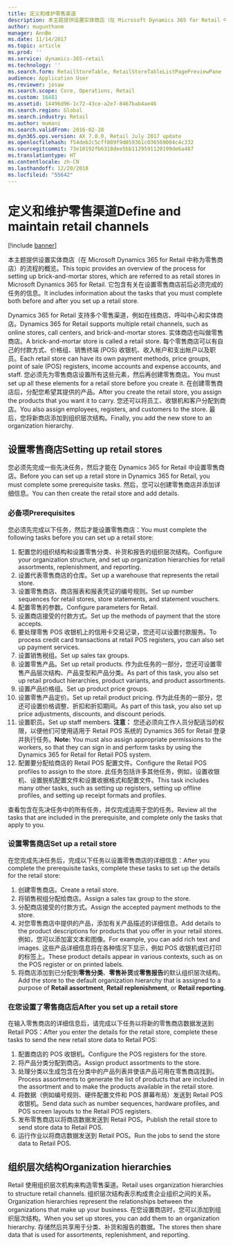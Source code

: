 ```yaml
---
title: 定义和维护零售渠道
description: 本主题提供设置实体商店（在 Microsoft Dynamics 365 for Retail 中称为零售商店）的流程的概览。 它包含有关在设置零售商店前后必须完成的任务的信息。
author: mugunthanm
manager: AnnBe
ms.date: 11/14/2017
ms.topic: article
ms.prod: ''
ms.service: dynamics-365-retail
ms.technology: ''
ms.search.form: RetailStoreTable, RetailStoreTableListPagePreviewPane
audience: Application User
ms.reviewer: josaw
ms.search.scope: Core, Operations, Retail
ms.custom: 16481
ms.assetid: 14496d96-1c72-43ce-a2e7-8467bab4ae46
ms.search.region: Global
ms.search.industry: Retail
ms.author: mumani
ms.search.validFrom: 2016-02-28
ms.dyn365.ops.version: AX 7.0.0, Retail July 2017 update
ms.openlocfilehash: f54deb2c5cff809f9d059361c036569004c4c332
ms.sourcegitcommit: 73e10192fb6318dee5bb1129591120199de6a487
ms.translationtype: HT
ms.contentlocale: zh-CN
ms.lasthandoff: 12/20/2018
ms.locfileid: "55642"
---
```

# <a name="define-and-maintain-retail-channels"></a><span data-ttu-id="284a2-104">定义和维护零售渠道</span><span class="sxs-lookup"><span data-stu-id="284a2-104">Define and maintain retail channels</span></span>

[!include [banner](includes/banner.md)]

<span data-ttu-id="284a2-105">本主题提供设置实体商店（在 Microsoft Dynamics 365 for Retail 中称为零售商店）的流程的概览。</span><span class="sxs-lookup"><span data-stu-id="284a2-105">This topic provides an overview of the process for setting up brick-and-mortar stores, which are referred to as retail stores in Microsoft Dynamics 365 for Retail.</span></span> <span data-ttu-id="284a2-106">它包含有关在设置零售商店前后必须完成的任务的信息。</span><span class="sxs-lookup"><span data-stu-id="284a2-106">It includes information about the tasks that you must complete both before and after you set up a retail store.</span></span>

<span data-ttu-id="284a2-107">Dynamics 365 for Retail 支持多个零售渠道，例如在线商店、呼叫中心和实体商店。</span><span class="sxs-lookup"><span data-stu-id="284a2-107">Dynamics 365 for Retail supports multiple retail channels, such as online stores, call centers, and brick-and-mortar stores.</span></span> <span data-ttu-id="284a2-108">实体商店也叫做零售商店。</span><span class="sxs-lookup"><span data-stu-id="284a2-108">A brick-and-mortar store is called a retail store.</span></span> <span data-ttu-id="284a2-109">每个零售商店可以有自己的付款方式、价格组、销售终端 (POS) 收银机、收入帐户和支出帐户以及职员。</span><span class="sxs-lookup"><span data-stu-id="284a2-109">Each retail store can have its own payment methods, price groups, point of sale (POS) registers, income accounts and expense accounts, and staff.</span></span> <span data-ttu-id="284a2-110">您必须先为零售商店设置所有这些元素，然后再创建零售商店。</span><span class="sxs-lookup"><span data-stu-id="284a2-110">You must set up all these elements for a retail store before you create it.</span></span> <span data-ttu-id="284a2-111">在创建零售商店后，分配您希望其提供的产品。</span><span class="sxs-lookup"><span data-stu-id="284a2-111">After you create the retail store, you assign the products that you want it to carry.</span></span> <span data-ttu-id="284a2-112">您还可以将员工、收银机和客户分配到商店。</span><span class="sxs-lookup"><span data-stu-id="284a2-112">You also assign employees, registers, and customers to the store.</span></span> <span data-ttu-id="284a2-113">最后，您将新商店添加到组织层次结构。</span><span class="sxs-lookup"><span data-stu-id="284a2-113">Finally, you add the new store to an organization hierarchy.</span></span>

## <a name="setting-up-retail-stores"></a><span data-ttu-id="284a2-114">设置零售商店</span><span class="sxs-lookup"><span data-stu-id="284a2-114">Setting up retail stores</span></span>
<span data-ttu-id="284a2-115">您必须先完成一些先决任务，然后才能在 Dynamics 365 for Retail 中设置零售商店。</span><span class="sxs-lookup"><span data-stu-id="284a2-115">Before you can set up a retail store in Dynamics 365 for Retail, you must complete some prerequisite tasks.</span></span> <span data-ttu-id="284a2-116">然后，您可以创建零售商店并添加详细信息。</span><span class="sxs-lookup"><span data-stu-id="284a2-116">You can then create the retail store and add details.</span></span>

### <a name="prerequisites"></a><span data-ttu-id="284a2-117">必备项</span><span class="sxs-lookup"><span data-stu-id="284a2-117">Prerequisites</span></span>

<span data-ttu-id="284a2-118">您必须先完成以下任务，然后才能设置零售商店：</span><span class="sxs-lookup"><span data-stu-id="284a2-118">You must complete the following tasks before you can set up a retail store:</span></span>

1.  <span data-ttu-id="284a2-119">配置您的组织结构和设置零售分类、补货和报告的组织层次结构。</span><span class="sxs-lookup"><span data-stu-id="284a2-119">Configure your organization structure, and set up organization hierarchies for retail assortments, replenishment, and reporting.</span></span>
2.  <span data-ttu-id="284a2-120">设置代表零售商店的仓库。</span><span class="sxs-lookup"><span data-stu-id="284a2-120">Set up a warehouse that represents the retail store.</span></span>
3.  <span data-ttu-id="284a2-121">设置零售商店、商店报表和报表凭证的编号规则。</span><span class="sxs-lookup"><span data-stu-id="284a2-121">Set up number sequences for retail stores, store statements, and statement vouchers.</span></span>
4.  <span data-ttu-id="284a2-122">配置零售的参数。</span><span class="sxs-lookup"><span data-stu-id="284a2-122">Configure parameters for Retail.</span></span>
5.  <span data-ttu-id="284a2-123">设置商店接受的付款方式。</span><span class="sxs-lookup"><span data-stu-id="284a2-123">Set up the methods of payment that the store accepts.</span></span>
6.  <span data-ttu-id="284a2-124">要处理零售 POS 收银机上的信用卡交易记录，您还可以设置付款服务。</span><span class="sxs-lookup"><span data-stu-id="284a2-124">To process credit card transactions at retail POS registers, you can also set up payment services.</span></span>
7.  <span data-ttu-id="284a2-125">设置销售税组。</span><span class="sxs-lookup"><span data-stu-id="284a2-125">Set up sales tax groups.</span></span>
8.  <span data-ttu-id="284a2-126">设置零售产品。</span><span class="sxs-lookup"><span data-stu-id="284a2-126">Set up retail products.</span></span> <span data-ttu-id="284a2-127">作为此任务的一部分，您还可设置零售产品层次结构、产品变型和产品分类。</span><span class="sxs-lookup"><span data-stu-id="284a2-127">As part of this task, you also set up retail product hierarchies, product variants, and product assortments.</span></span>
9.  <span data-ttu-id="284a2-128">设置产品价格组。</span><span class="sxs-lookup"><span data-stu-id="284a2-128">Set up product price groups.</span></span>
10. <span data-ttu-id="284a2-129">设置零售产品定价。</span><span class="sxs-lookup"><span data-stu-id="284a2-129">Set up retail product pricing.</span></span> <span data-ttu-id="284a2-130">作为此任务的一部分，您还可设置价格调整、折扣和折扣期间。</span><span class="sxs-lookup"><span data-stu-id="284a2-130">As part of this task, you also set up price adjustments, discounts, and discount periods.</span></span>
11. <span data-ttu-id="284a2-131">设置职员。</span><span class="sxs-lookup"><span data-stu-id="284a2-131">Set up staff members.</span></span> <span data-ttu-id="284a2-132">**注意：** 您还必须向工作人员分配适当的权限，以便他们可使用适用于 Retail POS 系统的 Dynamics 365 for Retail 登录并执行任务。</span><span class="sxs-lookup"><span data-stu-id="284a2-132">**Note:** You must also assign appropriate permissions to the workers, so that they can sign in and perform tasks by using the Dynamics 365 for Retail for Retail POS system.</span></span>
12. <span data-ttu-id="284a2-133">配置要分配给商店的 Retail POS 配置文件。</span><span class="sxs-lookup"><span data-stu-id="284a2-133">Configure the Retail POS profiles to assign to the store.</span></span> <span data-ttu-id="284a2-134">此任务包括许多其他任务，例如，设置收银机、设置脱机配置文件和设置收据格式和配置文件。</span><span class="sxs-lookup"><span data-stu-id="284a2-134">This task includes many other tasks, such as setting up registers, setting up offline profiles, and setting up receipt formats and profiles.</span></span>

<span data-ttu-id="284a2-135">查看包含在先决任务中的所有任务，并仅完成适用于您的任务。</span><span class="sxs-lookup"><span data-stu-id="284a2-135">Review all the tasks that are included in the prerequisite, and complete only the tasks that apply to you.</span></span>

### <a name="set-up-a-retail-store"></a><span data-ttu-id="284a2-136">设置零售商店</span><span class="sxs-lookup"><span data-stu-id="284a2-136">Set up a retail store</span></span>

<span data-ttu-id="284a2-137">在您完成先决任务后，完成以下任务以设置零售商店的详细信息：</span><span class="sxs-lookup"><span data-stu-id="284a2-137">After you complete the prerequisite tasks, complete these tasks to set up the details for the retail store:</span></span>

1.  <span data-ttu-id="284a2-138">创建零售商店。</span><span class="sxs-lookup"><span data-stu-id="284a2-138">Create a retail store.</span></span>
2.  <span data-ttu-id="284a2-139">将销售税组分配给商店。</span><span class="sxs-lookup"><span data-stu-id="284a2-139">Assign a sales tax group to the store.</span></span>
3.  <span data-ttu-id="284a2-140">分配商店接受的付款方式。</span><span class="sxs-lookup"><span data-stu-id="284a2-140">Assign the accepted payment methods to the store.</span></span>
4.  <span data-ttu-id="284a2-141">对您零售商店中提供的产品，添加有关产品描述的详细信息。</span><span class="sxs-lookup"><span data-stu-id="284a2-141">Add details to the product descriptions for products that you offer in your retail stores.</span></span> <span data-ttu-id="284a2-142">例如，您可以添加富文本和图像。</span><span class="sxs-lookup"><span data-stu-id="284a2-142">For example, you can add rich text and images.</span></span> <span data-ttu-id="284a2-143">这些产品详细信息将在各种情况下显示，例如 POS 收银机或已打印的标签上。</span><span class="sxs-lookup"><span data-stu-id="284a2-143">These product details appear in various contexts, such as on the POS register or on printed labels.</span></span>
5.  <span data-ttu-id="284a2-144">将商店添加到已分配到**零售分类**、**零售补货**或**零售报告**的默认组织层次结构。</span><span class="sxs-lookup"><span data-stu-id="284a2-144">Add the store to the default organization hierarchy that is assigned to a purpose of **Retail assortment**, **Retail replenishment**, or **Retail reporting**.</span></span>

### <a name="after-you-set-up-a-retail-store"></a><span data-ttu-id="284a2-145">在您设置了零售商店后</span><span class="sxs-lookup"><span data-stu-id="284a2-145">After you set up a retail store</span></span>

<span data-ttu-id="284a2-146">在输入零售商店的详细信息后，请完成以下任务以将新的零售商店数据发送到 Retail POS：</span><span class="sxs-lookup"><span data-stu-id="284a2-146">After you enter the details for the retail store, complete these tasks to send the new retail store data to Retail POS:</span></span>

1.  <span data-ttu-id="284a2-147">配置商店的 POS 收银机。</span><span class="sxs-lookup"><span data-stu-id="284a2-147">Configure the POS registers for the store.</span></span>
2.  <span data-ttu-id="284a2-148">将产品分类分配到商店。</span><span class="sxs-lookup"><span data-stu-id="284a2-148">Assign product assortments to the store.</span></span>
3.  <span data-ttu-id="284a2-149">处理分类以生成包含在分类中的产品列表并使该产品可用在零售商店找到。</span><span class="sxs-lookup"><span data-stu-id="284a2-149">Process assortments to generate the list of products that are included in the assortment and to make the products available in the retail store.</span></span>
4.  <span data-ttu-id="284a2-150">将数据（例如编号规则、硬件配置文件和 POS 屏幕布局）发送到 Retail POS 收银机。</span><span class="sxs-lookup"><span data-stu-id="284a2-150">Send data such as number sequences, hardware profiles, and POS screen layouts to the Retail POS registers.</span></span>
5.  <span data-ttu-id="284a2-151">发布零售商店以将商店数据发送到 Retail POS。</span><span class="sxs-lookup"><span data-stu-id="284a2-151">Publish the retail store to send store data to Retail POS.</span></span>
6.  <span data-ttu-id="284a2-152">运行作业以将商店数据发送到 Retail POS。</span><span class="sxs-lookup"><span data-stu-id="284a2-152">Run the jobs to send the store data to Retail POS.</span></span>

## <a name="organization-hierarchies"></a><span data-ttu-id="284a2-153">组织层次结构</span><span class="sxs-lookup"><span data-stu-id="284a2-153">Organization hierarchies</span></span>
<span data-ttu-id="284a2-154">Retail 使用组织层次机构来构造零售渠道。</span><span class="sxs-lookup"><span data-stu-id="284a2-154">Retail uses organization hierarchies to structure retail channels.</span></span> <span data-ttu-id="284a2-155">组织层次结构表示构成贵企业组织之间的关系。</span><span class="sxs-lookup"><span data-stu-id="284a2-155">Organization hierarchies represent the relationships between the organizations that make up your business.</span></span> <span data-ttu-id="284a2-156">在您设置商店时，您可以添加到组织层次结构。</span><span class="sxs-lookup"><span data-stu-id="284a2-156">When you set up stores, you can add them to an organization hierarchy.</span></span> <span data-ttu-id="284a2-157">存储然后共享用于分类、补货和报告的数据。</span><span class="sxs-lookup"><span data-stu-id="284a2-157">The stores then share data that is used for assortments, replenishment, and reporting.</span></span>



